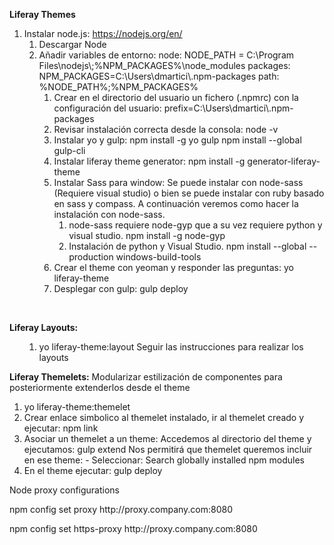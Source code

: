 <p><strong>Liferay Themes </strong></p>
<ol>
<li>Instalar node.js: <a href="https://nodejs.org/en/ ">https://nodejs.org/en/ </a>
<ol>
<li>Descargar Node</li>
<li>A&ntilde;adir variables de entorno: node: NODE_PATH = C:\Program Files\nodejs\;%NPM_PACKAGES%\node_modules packages: NPM_PACKAGES=C:\Users\dmartici\.npm-packages path: %NODE_PATH%;%NPM_PACKAGES%
<ol>
<li>Crear en el directorio del usuario un fichero (.npmrc) con la configuraci&oacute;n del usuario: prefix=C:\Users\dmartici\.npm-packages</li>
<li>Revisar instalaci&oacute;n correcta desde la consola: node -v</li>
<li>Instalar yo y gulp: npm install -g yo gulp npm install --global gulp-cli</li>
<li>Instalar liferay theme generator: npm install -g generator-liferay-theme</li>
<li>Instalar Sass para window: Se puede instalar con node-sass (Requiere visual studio) o bien se puede instalar con ruby basado en sass y compass. A continuaci&oacute;n veremos como hacer la instalaci&oacute;n con node-sass.
<ol>
<li>node-sass requiere node-gyp que a su vez requiere python y visual studio. npm install -g node-gyp</li>
<li>Instalaci&oacute;n de python y Visual Studio. npm install --global --production windows-build-tools</li>
</ol>
</li>
<li>Crear el theme con yeoman y responder las preguntas: yo liferay-theme</li>
<li>Desplegar con gulp: gulp deploy</li>
</ol>
</li>
</ol>
</li>
</ol>
<p>&nbsp;</p>
<p><strong>Liferay Layouts:</strong></p>
<ol>
<ol>
<li>yo liferay-theme:layout Seguir las instrucciones para realizar los layouts</li>
</ol>
</ol>
<p><strong>Liferay Themelets:</strong> Modularizar estilizaci&oacute;n de componentes para posteriormente extenderlos desde el theme</p>
<ol>
<li>yo liferay-theme:themelet</li>
<li>Crear enlace simbolico al themelet instalado, ir al themelet creado y ejecutar: npm link</li>
<li>Asociar un themelet a un theme: Accedemos al directorio del theme y ejecutamos: gulp extend Nos permitir&aacute; que themelet queremos incluir en ese theme: - Seleccionar: Search globally installed npm modules</li>
<li>En el theme ejecutar: gulp deploy</li>
</ol>

<p>Node proxy configurations</p>
<p>npm config set proxy http://proxy.company.com:8080</p>
<p>npm config set https-proxy http://proxy.company.com:8080</p>
